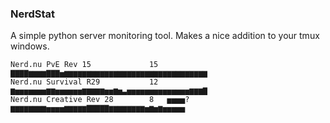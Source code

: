 ### NerdStat ###

A simple python server monitoring tool. Makes a nice addition to your tmux windows.

	Nerd.nu PvE Rev 15             15  ▇▇▇▇▆▆▆▆▇▇▇▅▆▆▆▆▆▆▆▆▆▆▆▆▆▆▆▆▆▆▆▆▆▆▆▆▆▆▆▆▆▆▆▆
	Nerd.nu Survival R29           12  ▆▅▅▅▅▅▅▅▆▆▅▅▅▅▅▅▆▆▆▆▆▅▅▆▅▃▅▅▅▅▅▅▅▅▅▅▅▅▅▅▆▆▆▇
	Nerd.nu Creative Rev 28        8   ▅▅▅▅?▆▆▆▆▆▆▆▆▅▅▅▅▆▆▆▆▆▇▇▇▇▇▆▆▆▆▆▆▆▆▅▆▅▆▅▅▅▅▅